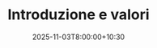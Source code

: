 ---
type: lecture
date: 2025-11-03T8:00:00+10:30
title: Introduzione e valori
thumbnail: /static_files/presentations/lec.jpg
links:
    - url: static_files/lectures/programmazione/1.pdf
      name: slides
    
    - url: static_files/lectures/programmazione/1.pdf
      name: notebook
    
---